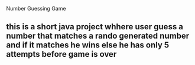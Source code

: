 Number Guessing Game
## this is a short java project whhere user guess a number that matches a rando generated number and if it matches he wins else he has only 5 attempts before game is over
